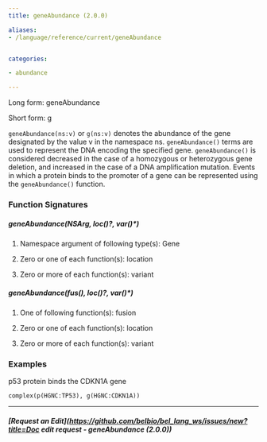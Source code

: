 ```yaml
---
title: geneAbundance (2.0.0)

aliases:
- /language/reference/current/geneAbundance


categories:

- abundance

---
```

<!-- COMPUTER GENERATED PAGE!!! DO NOT EDIT DIRECTLY  -->
<!--    must be changed in scripts/templates.py which is processed by scripts/update_refs.py -->

Long form: geneAbundance

Short form: g

`geneAbundance(ns:v)` or `g(ns:v)` denotes the abundance of the gene designated by the value v in the namespace ns. `geneAbundance()` terms are used to represent the DNA encoding the specified gene. `geneAbundance()` is considered decreased in the case of a homozygous or heterozygous gene deletion, and increased in the case of a DNA amplification mutation. Events in which a protein binds to the promoter of a gene can be represented using the `geneAbundance()` function.




### Function Signatures

##### geneAbundance(NSArg, loc()?, var()*)

1. Namespace argument of following type(s): Gene

1. Zero or one of each function(s): location

1. Zero or more of each function(s): variant


##### geneAbundance(fus(), loc()?, var()*)

1. One of following function(s): fusion

1. Zero or one of each function(s): location

1. Zero or more of each function(s): variant



### Examples


p53 protein binds the CDKN1A gene

    complex(p(HGNC:TP53), g(HGNC:CDKN1A))



---
##### [Request an Edit](https://github.com/belbio/bel_lang_ws/issues/new?title=Doc edit request - geneAbundance (2.0.0))